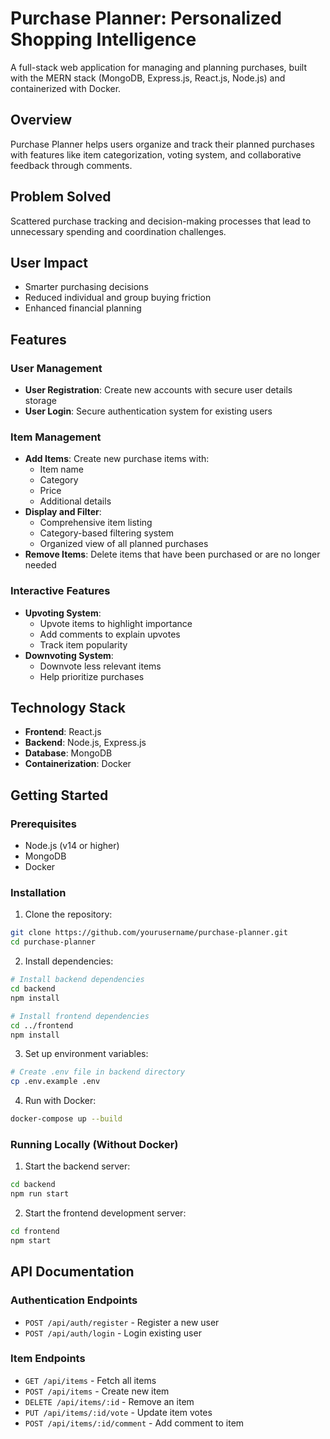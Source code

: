 # Purchase Planner: Personalized Shopping Intelligence

A full-stack web application for managing and planning purchases, built with the MERN stack (MongoDB, Express.js, React.js, Node.js) and containerized with Docker.

## Overview

Purchase Planner helps users organize and track their planned purchases with features like item categorization, voting system, and collaborative feedback through comments.

## Problem Solved

Scattered purchase tracking and decision-making processes that lead to unnecessary spending and coordination challenges.

## User Impact

- Smarter purchasing decisions
- Reduced individual and group buying friction
- Enhanced financial planning

## Features

### User Management
- **User Registration**: Create new accounts with secure user details storage
- **User Login**: Secure authentication system for existing users

### Item Management
- **Add Items**: Create new purchase items with:
  - Item name
  - Category
  - Price
  - Additional details
- **Display and Filter**:
  - Comprehensive item listing
  - Category-based filtering system
  - Organized view of all planned purchases
- **Remove Items**: Delete items that have been purchased or are no longer needed

### Interactive Features
- **Upvoting System**:
  - Upvote items to highlight importance
  - Add comments to explain upvotes
  - Track item popularity
- **Downvoting System**:
  - Downvote less relevant items
  - Help prioritize purchases

## Technology Stack

- **Frontend**: React.js
- **Backend**: Node.js, Express.js
- **Database**: MongoDB
- **Containerization**: Docker

## Getting Started

### Prerequisites

- Node.js (v14 or higher)
- MongoDB
- Docker

### Installation

1. Clone the repository:
```bash
git clone https://github.com/yourusername/purchase-planner.git
cd purchase-planner
```

2. Install dependencies:
```bash
# Install backend dependencies
cd backend
npm install

# Install frontend dependencies
cd ../frontend
npm install
```

3. Set up environment variables:
```bash
# Create .env file in backend directory
cp .env.example .env
```

4. Run with Docker:
```bash
docker-compose up --build
```

### Running Locally (Without Docker)

1. Start the backend server:
```bash
cd backend
npm run start
```

2. Start the frontend development server:
```bash
cd frontend
npm start
```

## API Documentation

### Authentication Endpoints
- `POST /api/auth/register` - Register a new user
- `POST /api/auth/login` - Login existing user

### Item Endpoints
- `GET /api/items` - Fetch all items
- `POST /api/items` - Create new item
- `DELETE /api/items/:id` - Remove an item
- `PUT /api/items/:id/vote` - Update item votes
- `POST /api/items/:id/comment` - Add comment to item
